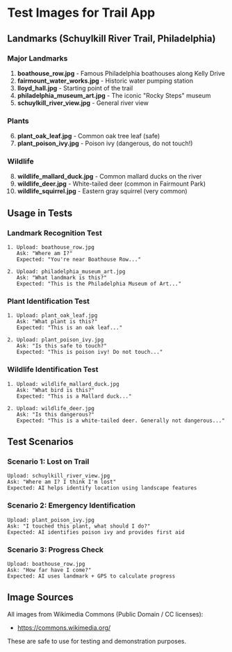 # Test Images for Trail App

## Landmarks (Schuylkill River Trail, Philadelphia)

### Major Landmarks
1. **boathouse_row.jpg** - Famous Philadelphia boathouses along Kelly Drive
2. **fairmount_water_works.jpg** - Historic water pumping station
3. **lloyd_hall.jpg** - Starting point of the trail
4. **philadelphia_museum_art.jpg** - The iconic "Rocky Steps" museum
5. **schuylkill_river_view.jpg** - General river view

### Plants
6. **plant_oak_leaf.jpg** - Common oak tree leaf (safe)
7. **plant_poison_ivy.jpg** - Poison ivy (dangerous, do not touch!)

### Wildlife
8. **wildlife_mallard_duck.jpg** - Common mallard ducks on the river
9. **wildlife_deer.jpg** - White-tailed deer (common in Fairmount Park)
10. **wildlife_squirrel.jpg** - Eastern gray squirrel (very common)

## Usage in Tests

### Landmark Recognition Test
```
1. Upload: boathouse_row.jpg
   Ask: "Where am I?"
   Expected: "You're near Boathouse Row..."

2. Upload: philadelphia_museum_art.jpg
   Ask: "What landmark is this?"
   Expected: "This is the Philadelphia Museum of Art..."
```

### Plant Identification Test
```
1. Upload: plant_oak_leaf.jpg
   Ask: "What plant is this?"
   Expected: "This is an oak leaf..."

2. Upload: plant_poison_ivy.jpg
   Ask: "Is this safe to touch?"
   Expected: "This is poison ivy! Do not touch..."
```

### Wildlife Identification Test
```
1. Upload: wildlife_mallard_duck.jpg
   Ask: "What bird is this?"
   Expected: "This is a Mallard duck..."

2. Upload: wildlife_deer.jpg
   Ask: "Is this dangerous?"
   Expected: "This is a white-tailed deer. Generally not dangerous..."
```

## Test Scenarios

### Scenario 1: Lost on Trail
```
Upload: schuylkill_river_view.jpg
Ask: "Where am I? I think I'm lost"
Expected: AI helps identify location using landscape features
```

### Scenario 2: Emergency Identification
```
Upload: plant_poison_ivy.jpg
Ask: "I touched this plant, what should I do?"
Expected: AI identifies poison ivy and provides first aid
```

### Scenario 3: Progress Check
```
Upload: boathouse_row.jpg
Ask: "How far have I come?"
Expected: AI uses landmark + GPS to calculate progress
```

## Image Sources

All images from Wikimedia Commons (Public Domain / CC licenses):
- https://commons.wikimedia.org/

These are safe to use for testing and demonstration purposes.

